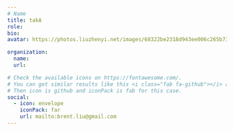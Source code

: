 ```yaml
---
# Name
title: takA
role:
bio:
avatar: https://photos.liuzhenyi.net/images/68322be2318d943ee006c265b7381a7f.jpg

organization:
  name:
  url:

# Check the available icons on https://fontawesome.com/.
# You can get similar results like this <i class="fab fa-github"></i> after searching.
# Then icon is github and iconPack is fab for this case.
social:
  - icon: envelope
    iconPack: far
    url: mailto:brent.liu@gmail.com
---
```

